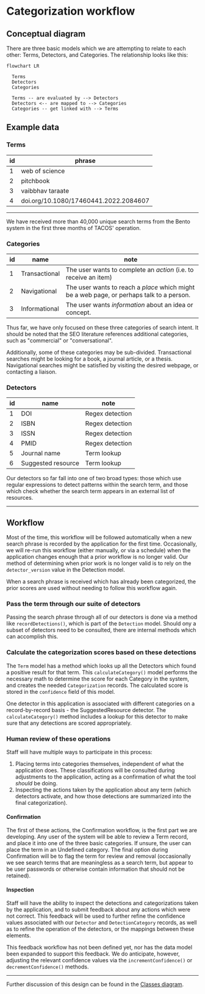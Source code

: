 # Categorization workflow

## Conceptual diagram

There are three basic models which we are attempting to relate to each other:
Terms, Detectors, and Categories. The relationship looks like this:

```mermaid
flowchart LR

  Terms
  Detectors
  Categories

  Terms -- are evaluated by --> Detectors
  Detectors <-- are mapped to --> Categories
  Categories -- get linked with --> Terms
```

## Example data

### Terms

| id | phrase                                |
|----|---------------------------------------|
| 1  | web of science                        |
| 2  | pitchbook                             |
| 3  | vaibbhav taraate                      |
| 4  | doi.org/10.1080/17460441.2022.2084607 |
---

We have received more than 40,000 unique search terms from the Bento system in
the first three months of TACOS' operation.

### Categories

| id | name          | note                                                                                      |
|----|---------------|-------------------------------------------------------------------------------------------|
| 1  | Transactional | The user wants to complete an _action_ (i.e. to receive an item)                          |
| 2  | Navigational  | The user wants to reach a _place_ which might be a web page, or perhaps talk to a person. |
| 3  | Informational | The user wants _information_ about an idea or concept.                                    |

Thus far, we have only focused on these three categories of search intent. It
should be noted that the SEO literature references additional categories, such
as "commercial" or "conversational".

Additionally, some of these categories may be sub-divided. Transactional
searches might be looking for a book, a journal article, or a thesis.
Navigational searches might be satisfied by visiting the desired webpage, or
contacting a liaison.

### Detectors

| id | name               | note            |
|----|--------------------|-----------------|
| 1  | DOI                | Regex detection |
| 2  | ISBN               | Regex detection |
| 3  | ISSN               | Regex detection |
| 4  | PMID               | Regex detection |
| 5  | Journal name       | Term lookup     |
| 6  | Suggested resource | Term lookup     |

Our detectors so far fall into one of two broad types: those which use regular expressions to detect patterns within
the search term, and those which check whether the search term appears in an external list of resources.

---

## Workflow

Most of the time, this workflow will be followed automatically when a new search phrase is recorded by the application
for the first time. Occasionally, we will re-run this workflow (either manually, or via a schedule) when the application
changes enough that a prior workflow is no longer valid. Our method of determining when prior work is no longer valid is
to rely on the `detector_version` value in the Detection model.

When a search phrase is received which has already been categorized, the prior scores are used without needing to follow
this workflow again.

### Pass the term through our suite of detectors

Passing the search phrase through all of our detectors is done via a method like `recordDetections()`, which is part of
the `Detection` model. Should ony a subset of detectors need to be consulted, there are internal methods which can
accomplish this.

### Calculate the categorization scores based on these detections

The `Term` model has a method which looks up all the Detectors which found a positive result for that term. This
`calculateCategory()` model performs the necessary math to determine the score for each Category in the system, and
creates the needed `Categorization` records. The calculated score is stored in the `confidence` field of this model.

One detector in this application is associated with different categories on a record-by-record basis - the
SuggestedResource detector. The `calculateCategory()` method includes a lookup for this detector to make sure that any
detections are scored appropriately.

### Human review of these operations

Staff will have multiple ways to participate in this process:

1. Placing terms into categories themselves, independent of what the application does. These classifications will be
consulted during adjustments to the application, acting as a confirmation of what the tool _should_ be doing.
2. Inspecting the actions taken by the application about any term (which detectors activate, and how those detections
are summarized into the final categorization).

#### Confirmation

The first of these actions, the Confirmation workflow, is the first part we are developing. Any user of the system will
be able to review a Term record, and place it into one of the three basic categories. If unsure, the user can place the
term in an Undefined category. The final option during Confirmation will be to flag the term for review and removal
(occasionally we see search terms that are meaningless as a search term, but appear to be user passwords or otherwise
contain information that should not be retained).

#### Inspection

Staff will have the ability to inspect the detections and categorizations taken by the application, and to submit
feedback about any actions which were not correct. This feedback will be used to further refine the confidence values
associated with our `Detector` and `DetectionCategory` records, as well as to refine the operation of the detectors, or
the mappings between these elements.

This feedback workflow has not been defined yet, nor has the data model been expanded to support this feedback. We
do anticipate, however, adjusting the relevant confidence values via the `incrementConfidence()` or
`decrementConfidence()` methods.

---

Further discussion of this design can be found in the [Classes diagram](../reference/classes.md).
